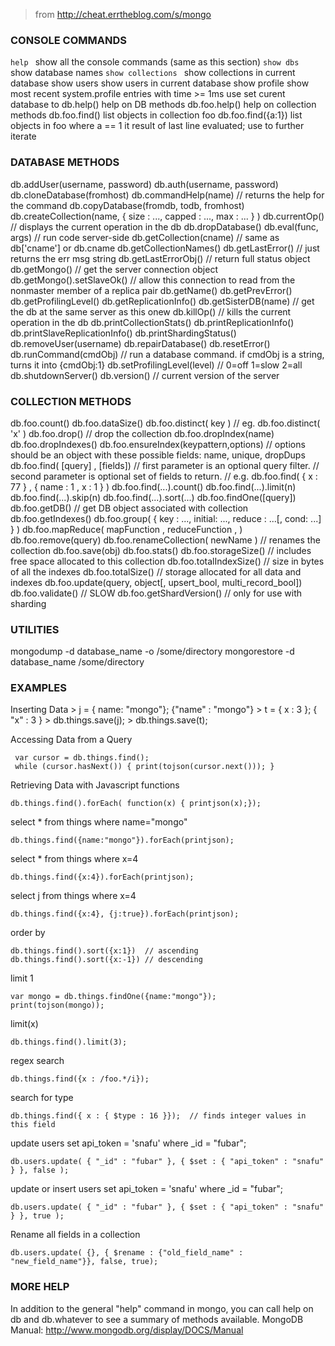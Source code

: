 > from http://cheat.errtheblog.com/s/mongo

### CONSOLE COMMANDS


`help `               show all the console commands (same as this section)
`show dbs `           show database names
`show collections `   show collections in current database
show users          show users in current database
show profile        show most recent system.profile entries with time >= 1ms
use <db name>       set curent database to <db name>
db.help()           help on DB methods
db.foo.help()       help on collection methods
db.foo.find()       list objects in collection foo
db.foo.find({a:1})  list objects in foo where a == 1
it                  result of last line evaluated; use to further iterate


### DATABASE METHODS

  db.addUser(username, password)
  db.auth(username, password)
  db.cloneDatabase(fromhost)
  db.commandHelp(name) // returns the help for the command
  db.copyDatabase(fromdb, todb, fromhost)
  db.createCollection(name, { size : ..., capped : ..., max : ... } )
  db.currentOp() // displays the current operation in the db
  db.dropDatabase()
  db.eval(func, args) // run code server-side
  db.getCollection(cname) // same as db['cname'] or db.cname
  db.getCollectionNames()
  db.getLastError() // just returns the err msg string
  db.getLastErrorObj() // return full status object
  db.getMongo() // get the server connection object
  db.getMongo().setSlaveOk() // allow this connection to read from the nonmaster member of a replica pair
  db.getName()
  db.getPrevError()
  db.getProfilingLevel()
  db.getReplicationInfo()
  db.getSisterDB(name) // get the db at the same server as this onew
  db.killOp() // kills the current operation in the db
  db.printCollectionStats()
  db.printReplicationInfo()
  db.printSlaveReplicationInfo()
  db.printShardingStatus()
  db.removeUser(username)
  db.repairDatabase()
  db.resetError()
  db.runCommand(cmdObj) // run a database command. if cmdObj is a string, turns it into {cmdObj:1}
  db.setProfilingLevel(level) // 0=off 1=slow 2=all
  db.shutdownServer()
  db.version() // current version of the server

### COLLECTION METHODS

  db.foo.count()
  db.foo.dataSize()
  db.foo.distinct( key ) // eg. db.foo.distinct( 'x' )
  db.foo.drop() // drop the collection
  db.foo.dropIndex(name)
  db.foo.dropIndexes()
  db.foo.ensureIndex(keypattern,options) // options should be an object with these possible fields: name, unique, dropDups
  db.foo.find( [query] , [fields]) // first parameter is an optional query filter.
                                   // second parameter is optional set of fields to return.
                                   // e.g. db.foo.find( { x : 77 } , { name : 1 , x : 1 } )
  db.foo.find(...).count()
  db.foo.find(...).limit(n)
  db.foo.find(...).skip(n)
  db.foo.find(...).sort(...)
  db.foo.findOne([query])
  db.foo.getDB() // get DB object associated with collection
  db.foo.getIndexes()
  db.foo.group( { key : ..., initial: ..., reduce : ...[, cond: ...] } )
  db.foo.mapReduce( mapFunction , reduceFunction , <optional params> )
  db.foo.remove(query)
  db.foo.renameCollection( newName ) // renames the collection
  db.foo.save(obj)
  db.foo.stats()
  db.foo.storageSize() // includes free space allocated to this collection
  db.foo.totalIndexSize() // size in bytes of all the indexes
  db.foo.totalSize() // storage allocated for all data and indexes
  db.foo.update(query, object[, upsert_bool, multi_record_bool])
  db.foo.validate() // SLOW
  db.foo.getShardVersion() // only for use with sharding

### UTILITIES

  mongodump -d database_name -o /some/directory
  mongorestore -d database_name /some/directory

### EXAMPLES

  Inserting Data
    > j = { name: "mongo"};
    {"name" : "mongo"}
    > t = { x : 3 };
    { "x" : 3  }
    > db.things.save(j);
    > db.things.save(t);

  Accessing Data from a Query
  
     var cursor = db.things.find();
     while (cursor.hasNext()) { print(tojson(cursor.next())); }

  Retrieving Data with Javascript functions
    
	db.things.find().forEach( function(x) { printjson(x);});

  select * from things where name="mongo"
    
	db.things.find({name:"mongo"}).forEach(printjson);

  select * from things where x=4
    
	db.things.find({x:4}).forEach(printjson);

  select j from things where x=4
    
	db.things.find({x:4}, {j:true}).forEach(printjson);

  order by
    
	db.things.find().sort({x:1})  // ascending
    db.things.find().sort({x:-1}) // descending

  limit 1
    
	var mongo = db.things.findOne({name:"mongo"});
    print(tojson(mongo));

  limit(x)
    
	db.things.find().limit(3);

  regex search
    
	db.things.find({x : /foo.*/i});

  search for type
    
	db.things.find({ x : { $type : 16 }});  // finds integer values in this field

  update users set api_token = 'snafu' where _id = "fubar";
    
	db.users.update( { "_id" : "fubar" }, { $set : { "api_token" : "snafu" } }, false );

  update or insert users set api_token = 'snafu' where _id = "fubar";
    
	db.users.update( { "_id" : "fubar" }, { $set : { "api_token" : "snafu" } }, true );

  Rename all fields in a collection
    
	db.users.update( {}, { $rename : {"old_field_name" : "new_field_name"}}, false, true);

### MORE HELP

  In addition to the general "help" command in mongo, you can call help on db  and db.whatever to see a summary of methods available.
  MongoDB Manual: http://www.mongodb.org/display/DOCS/Manual
